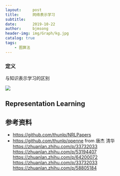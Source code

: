 ```yaml
---
layout:     post
title:      网络表示学习
subtitle:   
date:       2019-10-22
author:     bjmsong
header-img: img/Graph/kg.jpg
catalog: true
tags:
    - 图算法
---
```


### 定义

与知识表示学习的区别

![](graphembedding.png)


## Representation Learning


## 参考资料
- https://github.com/thunlp/NRLPapers
- https://github.com/thunlp/openne
from 唐杰 清华
https://zhuanlan.zhihu.com/p/33732033
https://zhuanlan.zhihu.com/p/53194407
https://zhuanlan.zhihu.com/p/64200072
https://zhuanlan.zhihu.com/p/33732033
https://zhuanlan.zhihu.com/p/58805184


